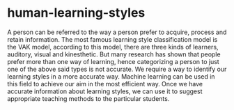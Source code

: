 # human-learning-styles

A person can be referred to the way a person prefer to acquire, process and retain information. The most famous learning style classification model is the VAK model, according to this model, there are three kinds of learners, auditory, visual and kinesthetic. But many research has shown that people prefer more than one way of learning, hence categorizing a person to just one of the above said types is not accurate. We require a way to identify our learning styles in a more accurate way. Machine learning can be used in this field to achieve our aim in the most efficient way. Once we have accurate information about learning styles, we can use it to suggest appropriate teaching methods to the particular students.
